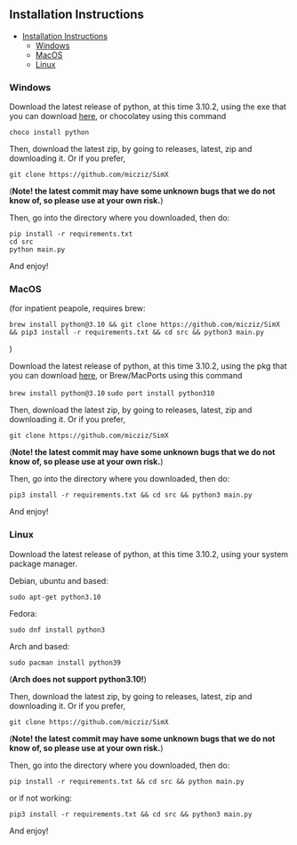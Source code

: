 ## Installation Instructions

- [Installation Instructions](#installation-instructions)
  - [Windows](#windows)
  - [MacOS](#macos)
  - [Linux](#linux)

### Windows

Download the latest release of python, at this time 3.10.2, using the exe that you can download [here](https://www.python.org/downloads/), or chocolatey using this command 

```choco install python``` 

Then, download the latest zip, by going to releases, latest, zip and downloading it. Or if you prefer, 

```git clone https://github.com/micziz/SimX```

(**Note! the latest commit may have some unknown bugs that we do not know of, so please use at your own risk.**)

Then, go into the directory where you downloaded, then do:

```
pip install -r requirements.txt
cd src
python main.py
```

And enjoy!

### MacOS


(for inpatient peapole, requires brew: 

```
brew install python@3.10 && git clone https://github.com/micziz/SimX && pip3 install -r requirements.txt && cd src && python3 main.py
```

)

Download the latest release of python, at this time 3.10.2, using the pkg that you can download [here](https://www.python.org/downloads/), or Brew/MacPorts using this command 

```brew install python@3.10```
```sudo port install python310``` 

Then, download the latest zip, by going to releases, latest, zip and downloading it. Or if you prefer, 

```git clone https://github.com/micziz/SimX```

(**Note! the latest commit may have some unknown bugs that we do not know of, so please use at your own risk.**)

Then, go into the directory where you downloaded, then do:

```
pip3 install -r requirements.txt && cd src && python3 main.py
```

And enjoy!


### Linux

Download the latest release of python, at this time 3.10.2, using your system package manager.


Debian, ubuntu and based:
```
sudo apt-get python3.10
```

Fedora:

```
sudo dnf install python3
```

Arch and based:

```
sudo pacman install python39
```

(**Arch does not support python3.10!**)

Then, download the latest zip, by going to releases, latest, zip and downloading it. Or if you prefer, 

```git clone https://github.com/micziz/SimX```

(**Note! the latest commit may have some unknown bugs that we do not know of, so please use at your own risk.**)

Then, go into the directory where you downloaded, then do:

```
pip install -r requirements.txt && cd src && python main.py
```

or if not working:


```
pip3 install -r requirements.txt && cd src && python3 main.py
```

And enjoy!